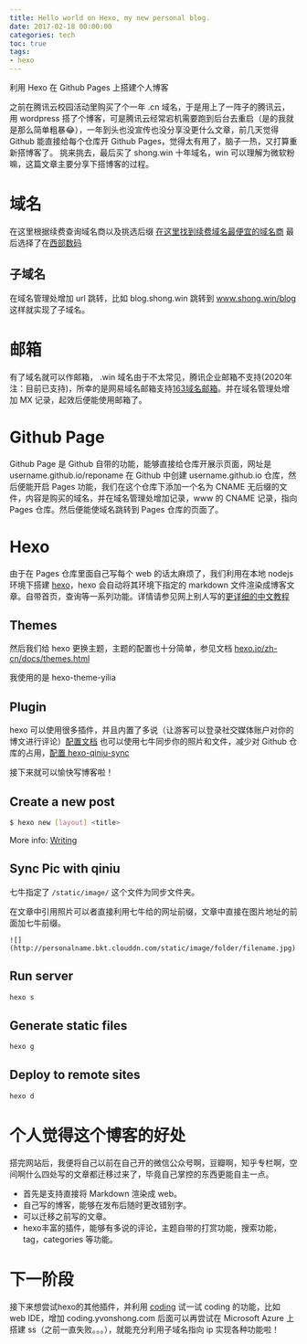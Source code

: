 ```yaml
---
title: Hello world on Hexo, my new personal blog.
date: 2017-02-18 00:00:00
categories: tech
toc: true
tags:
- hexo
---
```

利用 Hexo 在 Github Pages 上搭建个人博客

<!-- more -->
之前在腾讯云校园活动里购买了个一年 .cn 域名，于是用上了一阵子的腾讯云，用 wordpress 搭了个博客，可是腾讯云经常宕机需要跑到后台去重启（是的我就是那么简单粗暴😂），一年到头也没宣传也没分享没更什么文章，前几天觉得 Github 能直接给每个仓库开 Github Pages，觉得太有用了，脑子一热，又打算重新搭博客了。
挑来挑去，最后买了 shong.win 十年域名，win 可以理解为微软粉嘛，这篇文章主要分享下搭博客的过程。

<!-- more -->

# 域名

在这里根据续费查询域名商以及挑选后缀
[在这里找到续费域名最便宜的域名商](http://www.domain265.com/renew/)
最后选择了在[西部数码](http://www.west.cn)

## 子域名
在域名管理处增加 url 跳转，比如 blog.shong.win 跳转到 www.shong.win/blog 这样就实现了子域名。

# 邮箱
有了域名就可以作邮箱， .win 域名由于不太常见，腾讯企业邮箱不支持(2020年注：目前已支持)，所幸的是网易域名邮箱支持[163域名邮箱](http://app.ym.163.com/ym/help/help.html)。并在域名管理处增加 MX 记录，起效后便能使用邮箱了。

# Github Page
Github Page 是 Github 自带的功能，能够直接给仓库开展示页面，网址是 username.github.io/reponame
在 Github 中创建 username.github.io 仓库，然后便能开启 Pages 功能，我们在这个仓库下添加一个名为 CNAME 无后缀的文件，内容是购买的域名，并在域名管理处增加记录，www 的 CNAME 记录，指向 Pages 仓库。然后便能使域名跳转到 Pages 仓库的页面了。

# Hexo

由于在 Pages 仓库里面自己写每个 web 的话太麻烦了，我们利用在本地 nodejs 环境下搭建 [hexo](https://hexo.io/)，hexo 会自动将其环境下指定的 markdown 文件渲染成博客文章。自带首页，查询等一系列功能。详情请参见网上别人写的[更详细的中文教程](https://xuanwo.org/2015/03/26/hexo-intor/)

## Themes
然后我们给 hexo 更换主题，主题的配置也十分简单，参见文档 [hexo.io/zh-cn/docs/themes.html](https://hexo.io/zh-cn/docs/themes.html)

我使用的是 hexo-theme-yilia

## Plugin

hexo 可以使用很多插件，并且内置了多说（让游客可以登录社交媒体账户对你的博文进行评论）[配置文档](https://github.com/iissnan/hexo-theme-next/wiki/%E8%AE%BE%E7%BD%AE%E5%A4%9A%E8%AF%B4-DISQUS)
也可以使用七牛同步你的照片和文件，减少对 Github 仓库的占用，[配置 hexo-qiniu-sync](https://github.com/gyk001/hexo-qiniu-sync)

接下来就可以愉快写博客啦！

## Create a new post
``` bash
$ hexo new [layout] <title>

```
More info: [Writing](https://hexo.io/zh-cn/docs/writing.html)

## Sync Pic with qiniu

七牛指定了 `/static/image/` 这个文件为同步文件夹。

在文章中引用照片可以者直接利用七牛给的网址前缀，文章中直接在图片地址的前面加七牛前缀。

```
![](http://personalname.bkt.clouddn.com/static/image/folder/filename.jpg)
```

## Run server

``` bash
hexo s
```

## Generate static files

``` bash
hexo g
```

## Deploy to remote sites

``` bash
hexo d
```

# 个人觉得这个博客的好处
搭完网站后，我便将自己以前在自己开的微信公众号啊，豆瓣啊，知乎专栏啊，空间啊什么四处写的文章都迁移过来了，毕竟自己掌控的东西更能自主一点。
- 首先是支持直接将 Markdown 渲染成 web。
- 自己写的博客，能够在发布后随时更改错别字。
- 可以迁移之前写的文章。
- hexo丰富的插件，能够有多说的评论，主题自带的打赏功能，搜索功能，tag，categories 等功能。

# 下一阶段
接下来想尝试hexo的其他插件，并利用 [coding](http://coding.net) 试一试 coding 的功能，比如 web IDE，增加 coding.yvonshong.com
后面可以再尝试在 Microsoft Azure 上搭建 ss（之前一直失败。。。），就能充分利用子域名指向 ip 实现各种功能啦！